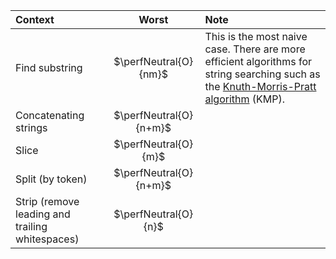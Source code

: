 | Context | Worst | Note |
| :-- | :-: | :-- |
| Find substring | $\perfNeutral{O}{nm}$ | This is the most naive case. There are more efficient algorithms for string searching such as the [Knuth-Morris-Pratt algorithm](https://en.wikipedia.org/wiki/Knuth%E2%80%93Morris%E2%80%93Pratt_algorithm) (KMP). |
| Concatenating strings | $\perfNeutral{O}{n+m}$ |  |
| Slice | $\perfNeutral{O}{m}$ |  |
| Split (by token) | $\perfNeutral{O}{n+m}$ |  |
| Strip (remove leading and trailing whitespaces) | $\perfNeutral{O}{n}$ |  |